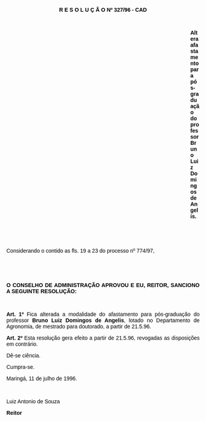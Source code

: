 <BODY TEXT="#000000">

<B><FONT FACE="Arial"><P ALIGN="CENTER">R E S O L U &Ccedil; &Atilde; O Nº 327/96 - CAD</P>
</B><P ALIGN="JUSTIFY"></P>
<P ALIGN="JUSTIFY">&nbsp;</P><DIR>
<DIR>
<DIR>
<DIR>
<DIR>
<DIR>
<DIR>
<DIR>
<DIR>
<DIR>
<DIR>
<DIR>

<B><P ALIGN="JUSTIFY">Altera afastamento para p&oacute;s-gradua&ccedil;&atilde;o do professor Bruno Luiz Domingos de Angelis.</P>
</B><P ALIGN="JUSTIFY"></P>
<P ALIGN="JUSTIFY">&nbsp;</P>
<P ALIGN="JUSTIFY">&nbsp;</P></DIR>
</DIR>
</DIR>
</DIR>
</DIR>
</DIR>
</DIR>
</DIR>
</DIR>
</DIR>
</DIR>
</DIR>

<P ALIGN="JUSTIFY">Considerando o contido as fls. 19 a 23 do processo nº 774/97,</P>
<P ALIGN="JUSTIFY"></P>
<P ALIGN="JUSTIFY">&nbsp;</P>
<P ALIGN="JUSTIFY">&nbsp;</P>
<B><P ALIGN="JUSTIFY">O CONSELHO DE ADMINISTRA&Ccedil;&Atilde;O APROVOU E EU, REITOR, SANCIONO A SEGUINTE RESOLU&Ccedil;&Atilde;O:</P>
</B><P ALIGN="JUSTIFY"></P>
<P ALIGN="JUSTIFY">&nbsp;</P>
<B><P ALIGN="JUSTIFY">Art. 1º</B> Fica alterada a modalidade do afastamento para p&oacute;s-gradua&ccedil;&atilde;o do professor <B>Bruno Luiz Domingos de Angelis</B>, lotado no Departamento de Agronomia, de mestrado para doutorado, a partir de 21.5.96.</P>
<B><P ALIGN="JUSTIFY">Art. 2º</B> Esta resolu&ccedil;&atilde;o gera efeito a partir de 21.5.96, revogadas as disposi&ccedil;&otilde;es em contr&aacute;rio.</P>
<P ALIGN="JUSTIFY">D&ecirc;-se ci&ecirc;ncia.</P>
<P ALIGN="JUSTIFY">Cumpra-se.</P>
<P ALIGN="JUSTIFY">Maring&aacute;, 11 de julho de 1996.</P>
<P ALIGN="JUSTIFY"></P>
<P ALIGN="JUSTIFY">&nbsp;</P>
<P ALIGN="JUSTIFY">Luiz Antonio de Souza </P>
<B><P ALIGN="JUSTIFY">Reitor </P></B></FONT></BODY>
